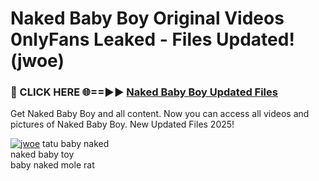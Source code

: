 # Naked Baby Boy Original Videos 0nlyFans Leaked - Files Updated! (jwoe)

<h3>🔴 CLICK HERE 🌐==►► <a href="https://tinyurl.com/yckcrads" rel="nofollow">Naked Baby Boy Updated Files</a></h3>

Get Naked Baby Boy and all content. Now you can access all videos and pictures of Naked Baby Boy. New Updated Files 2025!

[![jwoe](https://i.imgur.com/hpKpOFt.gif)](https://tinyurl.com/yckcrads)
tatu baby naked<br>
naked baby toy<br>
baby naked mole rat